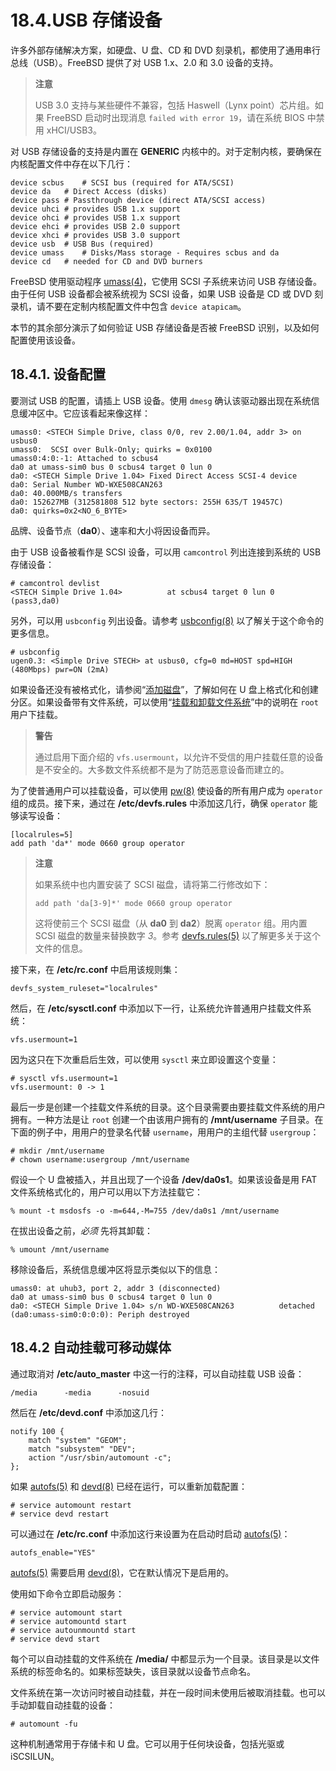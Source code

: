 # 18.4.USB 存储设备

许多外部存储解决方案，如硬盘、U 盘、CD 和 DVD 刻录机，都使用了通用串行总线（USB）。FreeBSD 提供了对 USB 1.x、2.0 和 3.0 设备的支持。

>**注意**
>
> USB 3.0 支持与某些硬件不兼容，包括 Haswell（Lynx point）芯片组。如果 FreeBSD 启动时出现消息 `failed with error 19`，请在系统 BIOS 中禁用 xHCI/USB3。

对 USB 存储设备的支持是内置在 **GENERIC** 内核中的。对于定制内核，要确保在内核配置文件中存在以下几行：

```
device scbus	# SCSI bus (required for ATA/SCSI)
device da	# Direct Access (disks)
device pass	# Passthrough device (direct ATA/SCSI access)
device uhci	# provides USB 1.x support
device ohci	# provides USB 1.x support
device ehci	# provides USB 2.0 support
device xhci	# provides USB 3.0 support
device usb	# USB Bus (required)
device umass	# Disks/Mass storage - Requires scbus and da
device cd	# needed for CD and DVD burners
```

FreeBSD 使用驱动程序 [umass(4)](https://www.freebsd.org/cgi/man.cgi?query=umass\&sektion=4\&format=html)，它使用 SCSI 子系统来访问 USB 存储设备。由于任何 USB 设备都会被系统视为 SCSI 设备，如果 USB 设备是 CD 或 DVD 刻录机，请不要在定制内核配置文件中包含 `device atapicam`。

本节的其余部分演示了如何验证 USB 存储设备是否被 FreeBSD 识别，以及如何配置使用该设备。

## 18.4.1. 设备配置

要测试 USB 的配置，请插上 USB 设备。使用 `dmesg` 确认该驱动器出现在系统信息缓冲区中。它应该看起来像这样：

```
umass0: <STECH Simple Drive, class 0/0, rev 2.00/1.04, addr 3> on usbus0
umass0:  SCSI over Bulk-Only; quirks = 0x0100
umass0:4:0:-1: Attached to scbus4
da0 at umass-sim0 bus 0 scbus4 target 0 lun 0
da0: <STECH Simple Drive 1.04> Fixed Direct Access SCSI-4 device
da0: Serial Number WD-WXE508CAN263
da0: 40.000MB/s transfers
da0: 152627MB (312581808 512 byte sectors: 255H 63S/T 19457C)
da0: quirks=0x2<NO_6_BYTE>
```

品牌、设备节点（**da0**）、速率和大小将因设备而异。

由于 USB 设备被看作是 SCSI 设备，可以用 `camcontrol` 列出连接到系统的 USB 存储设备：

```
# camcontrol devlist
<STECH Simple Drive 1.04>          at scbus4 target 0 lun 0 (pass3,da0)
```

另外，可以用 `usbconfig` 列出设备。请参考 [usbconfig(8)](https://www.freebsd.org/cgi/man.cgi?query=usbconfig\&sektion=8\&format=html) 以了解关于这个命令的更多信息。

```
# usbconfig
ugen0.3: <Simple Drive STECH> at usbus0, cfg=0 md=HOST spd=HIGH (480Mbps) pwr=ON (2mA)
```

如果设备还没有被格式化，请参阅“[添加磁盘](https://docs.freebsd.org/en/books/handbook/disks/#disks-adding)”，了解如何在 U 盘上格式化和创建分区。如果设备带有文件系统，可以使用“[挂载和卸载文件系统](https://docs.freebsd.org/en/books/handbook/basics/index.html#mount-unmount)”中的说明在 `root` 用户下挂载。

> **警告**
>
> 通过启用下面介绍的 `vfs.usermount`，以允许不受信的用户挂载任意的设备是不安全的。大多数文件系统都不是为了防范恶意设备而建立的。

为了使普通用户可以挂载设备，可以使用 [pw(8)](https://www.freebsd.org/cgi/man.cgi?query=pw\&sektion=8\&format=html) 使设备的所有用户成为 `operator` 组的成员。接下来，通过在 **/etc/devfs.rules** 中添加这几行，确保 `operator` 能够读写设备：

```
[localrules=5]
add path 'da*' mode 0660 group operator
```

> **注意**
>
> 如果系统中也内置安装了 SCSI 磁盘，请将第二行修改如下：
>
> ```
> add path 'da[3-9]*' mode 0660 group operator
> ```
>
> 这将使前三个 SCSI 磁盘（从 **da0** 到 **da2**）脱离 `operator` 组。用内置 SCSI 磁盘的数量来替换数字 *3*。参考 [devfs.rules(5)](https://www.freebsd.org/cgi/man.cgi?query=devfs.rules\&sektion=5\&format=html) 以了解更多关于这个文件的信息。

接下来，在 **/etc/rc.conf** 中启用该规则集：

```
devfs_system_ruleset="localrules" 
```

然后，在 **/etc/sysctl.conf** 中添加以下一行，让系统允许普通用户挂载文件系统：

```
vfs.usermount=1
```

因为这只在下次重启后生效，可以使用 `sysctl` 来立即设置这个变量：

```
# sysctl vfs.usermount=1
vfs.usermount: 0 -> 1
```

最后一步是创建一个挂载文件系统的目录。这个目录需要由要挂载文件系统的用户拥有。一种方法是让 `root` 创建一个由该用户拥有的 **/mnt/username** 子目录。在下面的例子中，用用户的登录名代替 `username`，用用户的主组代替 `usergroup`：

```
# mkdir /mnt/username
# chown username:usergroup /mnt/username
```

假设一个 U 盘被插入，并且出现了一个设备 **/dev/da0s1**。如果该设备是用 FAT 文件系统格式化的，用户可以用以下方法挂载它：

```
% mount -t msdosfs -o -m=644,-M=755 /dev/da0s1 /mnt/username
```

在拔出设备之前，*必须* 先将其卸载：

```
% umount /mnt/username
```

移除设备后，系统信息缓冲区将显示类似以下的信息：

```
umass0: at uhub3, port 2, addr 3 (disconnected)
da0 at umass-sim0 bus 0 scbus4 target 0 lun 0
da0: <STECH Simple Drive 1.04> s/n WD-WXE508CAN263          detached
(da0:umass-sim0:0:0:0): Periph destroyed
```

## 18.4.2 自动挂载可移动媒体

通过取消对 **/etc/auto_master** 中这一行的注释，可以自动挂载 USB 设备：

```
/media		-media		-nosuid
```

然后在 **/etc/devd.conf** 中添加这几行：

```
notify 100 {
	match "system" "GEOM";
	match "subsystem" "DEV";
	action "/usr/sbin/automount -c";
};
```

如果 [autofs(5)](https://www.freebsd.org/cgi/man.cgi?query=autofs\&sektion=5\&format=html) 和 [devd(8)](https://www.freebsd.org/cgi/man.cgi?query=devd\&sektion=8\&format=html) 已经在运行，可以重新加载配置：

```
# service automount restart
# service devd restart
```

可以通过在 **/etc/rc.conf** 中添加这行来设置为在启动时启动 [autofs(5)](https://www.freebsd.org/cgi/man.cgi?query=autofs\&sektion=5\&format=html)：

```
autofs_enable="YES"
```

[autofs(5)](https://www.freebsd.org/cgi/man.cgi?query=autofs\&sektion=5\&format=html) 需要启用 [devd(8)](https://www.freebsd.org/cgi/man.cgi?query=devd\&sektion=8\&format=html)，它在默认情况下是启用的。

使用如下命令立即启动服务：

```
# service automount start
# service automountd start
# service autounmountd start
# service devd start
```

每个可以自动挂载的文件系统在 **/media/** 中都显示为一个目录。该目录是以文件系统的标签命名的。如果标签缺失，该目录就以设备节点命名。

文件系统在第一次访问时被自动挂载，并在一段时间未使用后被取消挂载。也可以手动卸载自动挂载的设备：

```
# automount -fu
```

这种机制通常用于存储卡和 U 盘。它可以用于任何块设备，包括光驱或 iSCSILUN。

